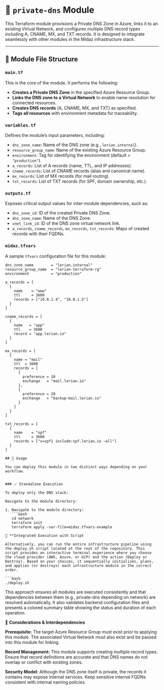# 🧭 `private-dns` Module

This Terraform module provisions a Private DNS Zone in Azure, links it to an existing Virtual Network, and configures multiple DNS record types including A, CNAME, MX, and TXT records. It is designed to integrate seamlessly with other modules in the Midaz infrastructure stack.

---

## 📁 Module File Structure

### `main.tf`

This is the core of the module. It performs the following:

- **Creates a Private DNS Zone** in the specified Azure Resource Group.
- **Links the DNS zone to a Virtual Network** to enable name resolution for connected resources.
- **Creates DNS records** (A, CNAME, MX, and TXT) as specified.
- **Tags all resources** with environment metadata for traceability.

### `variables.tf`

Defines the module’s input parameters, including:

- `dns_zone_name`: Name of the DNS zone (e.g., `lerian.internal`).
- `resource_group_name`: Name of the existing Azure Resource Group.
- `environment`: Tag for identifying the environment (default = `"production"`).
- `a_records`: List of A records (name, TTL, and IP addresses).
- `cname_records`: List of CNAME records (alias and canonical name).
- `mx_records`: List of MX records (for mail routing).
- `txt_records`: List of TXT records (for SPF, domain ownership, etc.).

### `outputs.tf`

Exposes critical output values for inter-module dependencies, such as:

- `dns_zone_id`: ID of the created Private DNS Zone.
- `dns_zone_name`: Name of the DNS Zone.
- `vnet_link_id`: ID of the DNS zone virtual network link.
- `a_records`, `cname_records`, `mx_records`, `txt_records`: Maps of created records with their FQDNs.

### `midaz.tfvars`

A sample `tfvars` configuration file for this module:

```hcl
dns_zone_name        = "lerian.internal"
resource_group_name  = "lerian-terraform-rg"
environment          = "production"

a_records = [
  {
    name    = "www"
    ttl     = 3600
    records = ["10.0.1.4", "10.0.1.5"]
  }
]

cname_records = [
  {
    name   = "app"
    ttl    = 3600
    record = "app.lerian.io"
  }
]

mx_records = [
  {
    name = "mail"
    ttl  = 3600
    records = [
      {
        preference = 10
        exchange   = "mail.lerian.io"
      },
      {
        preference = 20
        exchange   = "backup-mail.lerian.io"
      }
    ]
  }
]

txt_records = [
  {
    name    = "spf"
    ttl     = 3600
    records = ["v=spf1 include:spf.lerian.io ~all"]
  }
]

## 🚀 Usage

You can deploy this module in two distinct ways depending on your workflow.


### ✅ Standalone Execution

To deploy only the DNS stack:

Navigate to the module directory:

1. Navigate to the module directory:
   ```bash
   cd network
   terraform init
   terraform apply -var-file=midaz.tfvars-example

🔁 **Integrated Execution with Script

Alternatively, you can run the entire infrastructure pipeline using the deploy.sh script located at the root of the repository. This script provides an interactive terminal experience where you choose the cloud provider (AWS, Azure, or GCP) and the action (Deploy or Destroy). Based on your choices, it sequentially initializes, plans, and applies (or destroys) each infrastructure module in the correct order.

```bash
./deploy.sh
```

This approach ensures all modules are executed consistently and that dependencies between them (e.g., private-dns depending on network) are resolved automatically. It also validates backend configuration files and presents a colored summary table showing the status and duration of each operation.

🧩 **Considerations & Interdependencies**

**Prerequisite:** The target Azure Resource Group must exist prior to applying this module. The associated Virtual Network must also exist and be passed into this module for linking.

**Record Management:**
This module supports creating multiple record types. Ensure that record definitions are accurate and that DNS names do not overlap or conflict with existing zones.

**Security Model:**
Although the DNS zone itself is private, the records it contains may expose internal services. Keep sensitive internal FQDNs consistent with internal naming policies.